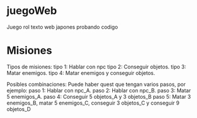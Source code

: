 # juegoWeb
Juego rol texto web japones probando codigo
# Misiones
Tipos de misiones:
tipo 1: Hablar con npc 
tipo 2: Conseguir objetos.
tipo 3: Matar enemigos.
tipo 4: Matar enemigos y conseguir objetos.

Posibles combinaciones:
Puede haber quest que tengan varios pasos, por ejemplo:
paso 1: Hablar con npc_A.
paso 2: Hablar con npc_B.
paso 3: Matar 5 enemigos_A.
paso 4: Conseguir 5 objetos_A y 3 objetos_B
paso 5: Matar 3 enemigos_B, matar 5 enemigos_C, conseguir 3 objetos_C y conseguir 9 objetos_D
